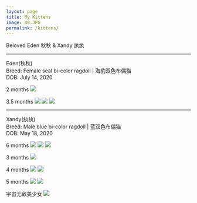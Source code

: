 ```yaml
---
layout: page
title: My Kittens
image: 40.JPG
permalink: /kittens/
---
```


Beloved Eden 秋秋 & Xandy 纨纨

****

Eden(秋秋)  
Breed: Female seal bi-color ragdoll | 海豹双色布偶猫    
DOB: July 14, 2020      

2 months
![]({{site.baseurl}}/img/Eden01.JPG)

3.5 months
![]({{site.baseurl}}/img/Eden02.JPG)
![]({{site.baseurl}}/img/Eden03.JPG)
![]({{site.baseurl}}/img/Eden04.JPG)

****

Xandy(纨纨)  
Breed: Male blue bi-color ragdoll | 蓝双色布偶猫   
DOB: May 18, 2020   

6 months
![]({{site.baseurl}}/img/Xandy07.JPG)
![]({{site.baseurl}}/img/Xandy08.JPG)
![]({{site.baseurl}}/img/Xandy04.JPG)

3 months
![]({{site.baseurl}}/img/Xandy01.JPG)

4 months
![]({{site.baseurl}}/img/Xandy02.JPG)
![]({{site.baseurl}}/img/Xandy03.JPG)

5 months
![]({{site.baseurl}}/img/Xandy05.JPG)
![]({{site.baseurl}}/img/Xandy06.JPG)

宇宙无敌美少女
![]({{site.baseurl}}/img/Childhood01.JPG)